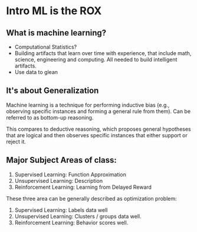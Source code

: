 # Intro ML is the ROX

## What is machine learning?

- Computational Statistics?
- Building artifacts that learn over time with experience, that include math, science, engineering and computing. All needed to build intelligent artifacts.
- Use data to glean 

## It's about Generalization 

Machine learning is a technique for performing inductive bias (e.g., observing specific instances and forming a general rule from them). Can be referred to as bottom-up reasoning.

 
This compares to deductive reasoning, which proposes general hypotheses that are logical and then observes specific instances that either support or reject it.


## Major Subject Areas of class:

1. Supervised Learning: Function Approximation 
2. Unsupervised Learning: Description
3. Reinforcement Learning: Learning from Delayed Reward

These three area can be generally described as optimization problem:

1. Supervised Learning: Labels data well
2. Unsupervised Learning: Clusters / groups data well. 
3. Reinforcement Learning: Behavior scores well.







